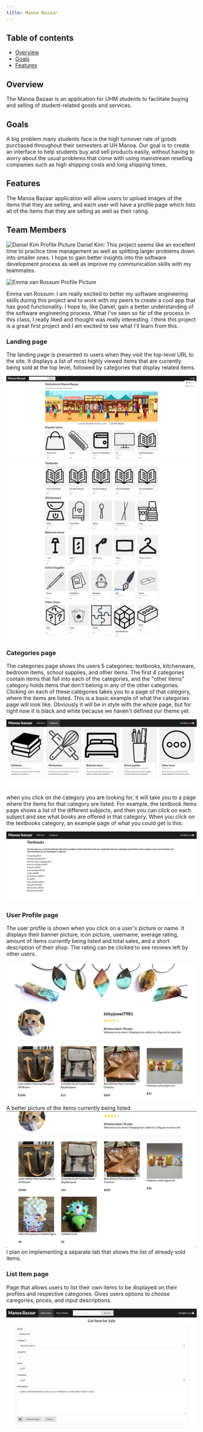 ```yaml
---
title: Manoa Bazaar
---
```


## Table of contents
* [Overview](#overview)
* [Goals](#goals)
* [Features](#features)

## Overview
The Manoa Bazaar is an application for UHM students to facilitate buying and selling of student-related goods and services. 

## Goals
A big problem many students face is the high turnover rate of goods purchased throughout their semesters at UH Manoa. Our goal is to create an interface to help students buy and sell products easily, without having to worry about the usual problems that come with using mainstream reselling companies such as high shipping costs and long shipping times.

## Features
The Manoa Bazaar application will allow users to upload images of the items that they are selling, and each user will have a profile page which lists all of the items that they are selling as well as their rating.

## Team Members
![Daniel Kim Profile Picture](https://avatars2.githubusercontent.com/u/70424200?s=460&u=78fa4d13c46fa5000026c3dc1d8147890934ff8b&v=4)
Daniel Kim:
This project seems like an excellent time to practice time management as well as splitting larger problems down into smaller ones. I hope to gain better insights into the software development process as well as improve my communication skills with my teammates. 

![Emma van Rossum Profile Picture](https://avatars3.githubusercontent.com/u/70546449?s=460&u=3ed8f860ad375ed8023b0788feb719d76230a787&v=4)

Emma van Rossum: 
I am really excited to better my software engineering skills during this project and to work with my peers to create a cool app that has good functionality. I hope to, like Daniel, gain a better understanding of the software engineering process. What I've seen so far of the process in this class, I really liked and thought was really interesting. I think this project is a great first project and I am excited to see what I'll learn from this. 

### Landing page  
The landing page is presented to users when they visit the top-level URL to the site.
It displays a list of most highly viewed items that are currently being sold at the top level, followed by categories that display related items.

![Manoa_Bazaar_Landing_Page_1](mockup-pictures/Manoa_Bazaar_Landing_Page_1.jpeg)
![Manoa_Bazaar_Landing_Page_2](mockup-pictures/Manoa_Bazaar_Landing_Page_2.jpeg)
![Manoa_Bazaar_Landing_Page_3](mockup-pictures/Manoa_Bazaar_Landing_Page_3.jpeg)
### Categories page 
The categories page shows ths users 5 categories: textbooks, kitchenware, bedroom items, school supplies, and other items. The first 4 categories contain items that fall into each of the categories, and the "other items" category holds items that don't belong in any of the other categories. Clicking on each of these categories takes you to a page of that category, where the items are listed. This is a basic example of what the categories page will look like. Obviously it will be in style with the whole page, but for right now it is black and white because we haven't defined our theme yet. 

![Category Examples](mockup-pictures/categories-example.png)

when you click on the category you are looking for, it will take you to a page where the items for that category are listed. For example, the textbook items page shows a list of the different subjects, and then you can click on each subject and see what books are offered in that category. When you click on the textbooks category, an example page of what you could get is this:

![Textbooks Category](mockup-pictures/categories-textbooks.png)

### User Profile page 
The user profile is shown when you click on a user's picture or name. It displays their banner picture, icon picture, username, average rating, amount of items currently being listed and total sales, and a short description of their shop. The rating can be clicked to see reviews left by other users.

![User Profile](mockup-pictures/user-profile-mock-1.png)

A better picture of the items currently being listed.
![User Profile](mockup-pictures/user-profile-mock-2.png)
I plan on implementing a separate tab that shows the list of already sold items.

### List Item page 
Page that allows users to list their own items to be displayed on their profiles and respective categories. 
Gives users options to choose caregories, prices, and input descriptions.

![Creating an Example Listing](mockup-pictures/create-item-listing.png)
